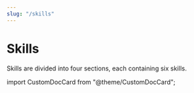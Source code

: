 ```yaml
---
slug: "/skills"
---
```


# Skills

Skills are divided into four sections, each containing six skills.

import CustomDocCard from "@theme/CustomDocCard";

<section className="row">
    <article className="col col--6 margin-bottom--lg">
        <CustomDocCard href="/skills/hand" icon="✊" title="Hand" description="Being in tune with your body, being strong enough to control your strength." />
    </article>
    <article className="col col--6 margin-bottom--lg">
        <CustomDocCard href="/skills/paper" icon="🤓" title="Paper" description="Using your mind, and knowing a lot of things." />
    </article>
    <article className="col col--6 margin-bottom--lg">
        <CustomDocCard href="/skills/pen" icon="🖌️" title="Pen" description="Skills about using creativity, and understanding others." />
    </article>
    <article className="col col--6 margin-bottom--lg">
        <CustomDocCard href="/skills/sword" icon="🍃" title="Sword" description="Skills about using cunning, and staying out of trouble." />
    </article>
</section>
